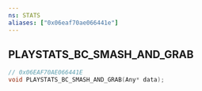 ```yaml
---
ns: STATS
aliases: ["0x06eaf70ae066441e"]
---
```

## PLAYSTATS_BC_SMASH_AND_GRAB

```c
// 0x06EAF70AE066441E
void PLAYSTATS_BC_SMASH_AND_GRAB(Any* data);
```
